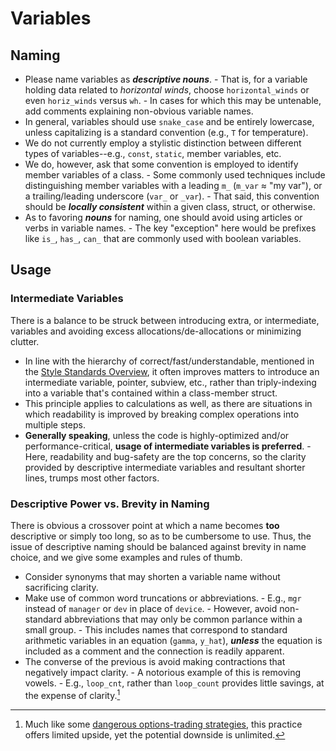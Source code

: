 # Variables

## Naming

- Please name variables as ***descriptive nouns***.
      - That is, for a variable holding data related to *horizontal winds*, choose
        `horizontal_winds` or even `horiz_winds` versus `wh`.
      - In cases for which this may be untenable, add comments explaining
        non-obvious variable names.
- In general, variables should use `snake_case` and be entirely lowercase,
  unless capitalizing is a standard convention (e.g., `T` for temperature).
- We do not currently employ a stylistic distinction between different types of
  variables--e.g., `const`, `static`, member variables, etc.
- We do, however, ask that some convention is employed to identify member
  variables of a class.
      - Some commonly used techniques include distinguishing member variables
        with a leading `m_` (`m_var` $\approx$ "my var"), or a trailing/leading
        underscore (`var_` or `_var`).
      - That said, this convention should be ***locally consistent*** within a
        given class, struct, or otherwise.
- As to favoring ***nouns*** for naming, one should avoid using articles or
  verbs in variable names.
      - The key "exception" here would be prefixes like `is_`, `has_`, `can_`
        that are commonly used with boolean variables.

## Usage

### Intermediate Variables

There is a balance to be struck between introducing extra, or intermediate,
variables and avoiding excess allocations/de-allocations or minimizing clutter.

- In line with the hierarchy of correct/fast/understandable, mentioned in
  the [Style Standards Overview](style.md#general-guidelines),
  it often improves matters to introduce an intermediate variable,
  pointer, subview, etc., rather than triply-indexing into a variable
  that's contained within a class-member struct.
- This principle applies to calculations as well, as there are situations
  in which readability is improved by breaking complex operations into
  multiple steps.
- **Generally speaking**, unless the code is highly-optimized and/or
  performance-critical, **usage of intermediate variables is preferred**.
      - Here, readability and bug-safety are the top concerns, so the clarity
        provided by descriptive intermediate variables and resultant shorter
        lines, trumps most other factors.

### Descriptive Power vs. Brevity in Naming

There is obvious a crossover point at which a name becomes **too** descriptive
or simply too long, so as to be cumbersome to use.
Thus, the issue of descriptive naming should be balanced against brevity in
name choice, and we give some examples and rules of thumb.

- Consider synonyms that may shorten a variable name without sacrificing clarity.
- Make use of common word truncations or abbreviations.
      - E.g., `mgr` instead of `manager` or `dev` in place of `device`.
      - However, avoid non-standard abbreviations that may only be common
        parlance within a small group.
            - This includes names that correspond to standard arithmetic variables
              in an equation (`gamma`, `y_hat`), ***unless*** the equation is
              included as a comment and the connection is readily apparent.
- The converse of the previous is avoid making contractions that negatively
  impact clarity.
      - A notorious example of this is removing vowels.
          - E.g., `loop_cnt`, rather than `loop_count` provides little savings,
            at the expense of clarity.[^funfact]

[^funfact]: Much like some [dangerous options-trading strategies](https://www.investopedia.com/ask/answers/050115/what-types-options-positions-create-unlimited-liability.asp),
this practice offers limited upside, yet the potential downside is unlimited.
